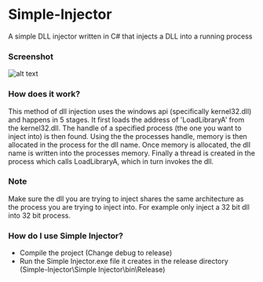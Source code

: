 # Simple-Injector
A simple DLL injector written in C# that injects a DLL into a running process

### Screenshot
![alt text](https://i.imgur.com/7pPS763.png)

### How does it work?
This method of dll injection uses the windows api (specifically kernel32.dll) and happens in 5 stages. It first loads the address of 'LoadLibraryA' from the kernel32.dll. The handle of a specified process (the one you want to inject into) is then found. Using the the processes handle, memory is then allocated in the process for the dll name. Once memory is allocated, the dll name is written into the processes memory. Finally a thread is created in the process which calls LoadLibraryA, which in turn invokes the dll.

### Note
Make sure the dll you are trying to inject shares the same architecture as the process you are trying to inject into. For example only inject a 32 bit dll into 32 bit process. 

### How do I use Simple Injector?
* Compile the project (Change debug to release)
* Run the Simple Injector.exe file it creates in the release directory (Simple-Injector\Simple Injector\bin\Release)
